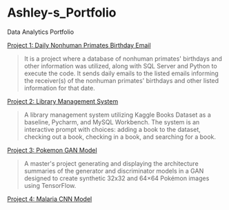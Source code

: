# Ashley-s_Portfolio
Data Analytics Portfolio

[Project 1: Daily Nonhuman Primates Birthday Email](https://github.com/Ashley-Gooch/Ashley-s_Portfolio/blob/main/Improved%20NHP%20Birthday%20Code.txt)
>It is a project where a database of nonhuman primates' birthdays and other information was utilized, along with SQL Server and Python to execute the code. It sends daily emails to the listed emails informing the receiver(s) of the nonhuman primates' birthdays and other listed information for that date.

[Project 2: Library Management System](https://github.com/Ashley-Gooch/Ashley-s_Portfolio/blob/main/Library.py)
>A library management system utilizing Kaggle Books Dataset as a baseline, Pycharm, and MySQL Workbench. The system is an interactive prompt with choices: adding a book to the dataset, checking out a book, checking in a book, and searching for a book.

[Project 3: Pokemon GAN Model](https://github.com/Ashley-Gooch/Ashley-s_Portfolio/blob/main/Pokemon%20GAN)
>A master's project generating and displaying the architecture summaries of the generator and discriminator models in a GAN designed to create synthetic 32x32 and 64×64 Pokémon images using TensorFlow.

[Project 4: Malaria CNN Model](https://github.com/Ashley-Gooch/Ashley-s_Portfolio/blob/main/CNN%20Model)
>
